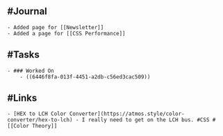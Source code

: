 ## #Journal
	- Added page for [[Newsletter]]
	- Added a page for [[CSS Performance]]
## #Tasks
	- ### Worked On
		- ((6446f8fa-013f-4451-a2db-c56ed3cac509))
## #Links
	- [HEX to LCH Color Converter](https://atmos.style/color-converter/hex-to-lch) - I really need to get on the LCH bus. #CSS #[[Color Theory]]